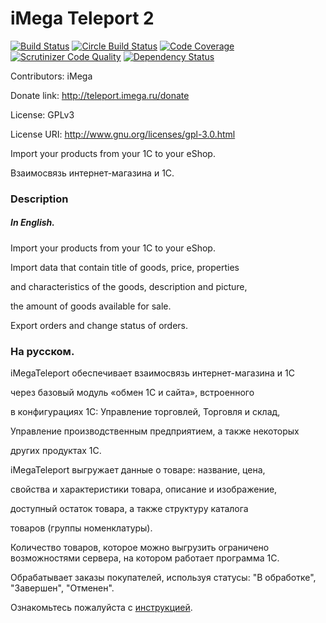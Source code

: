 # iMega Teleport 2

[![Build Status](https://travis-ci.org/iMega/teleport.svg?branch=master)](https://travis-ci.org/iMega/teleport)
[![Circle Build Status](https://circleci.com/gh/iMega/teleport.svg?style=shield)](https://circleci.com/gh/iMega/teleport)
[![Code Coverage](https://scrutinizer-ci.com/g/iMega/teleport/badges/coverage.png?b=master)](https://scrutinizer-ci.com/g/iMega/teleport/?branch=master)
[![Scrutinizer Code Quality](https://scrutinizer-ci.com/g/iMega/teleport/badges/quality-score.png?b=master)](https://scrutinizer-ci.com/g/iMega/teleport/?branch=master)
[![Dependency Status](https://www.versioneye.com/user/projects/5571ecfd393530001c000001/badge.svg?style=flat)](https://www.versioneye.com/user/projects/5571ecfd393530001c000001)

Contributors: iMega

Donate link: http://teleport.imega.ru/donate

License: GPLv3

License URI: http://www.gnu.org/licenses/gpl-3.0.html

Import your products from your 1C to your eShop.

Взаимосвязь интернет-магазина и 1С.

### Description

##### In English.

Import your products from your 1C to your eShop.

Import data that contain title of goods, price, properties 

and characteristics of the goods, description and picture, 

the amount of goods available for sale.

Export orders and change status of orders.

### На русском.

iMegaTeleport обеспечивает взаимосвязь интернет-магазина и 1С 

через базовый модуль «обмен 1С и сайта», встроенного 

в конфигурациях 1С: Управление торговлей, Торговля и склад, 

Управление производственным предприятием, а также некоторых 

других продуктах 1С.

iMegaTeleport выгружает данные о товаре: название, цена, 

свойства и характеристики товара, описание и изображение, 

доступный остаток товара, а также структуру каталога 

товаров (группы номенклатуры).

Количество товаров, которое можно выгрузить ограничено 
возможностями сервера, на котором работает программа 1С.

Обрабатывает заказы покупателей, используя статусы: 
"В обработке", "Завершен", "Отменен".


Ознакомьтесь пожалуйста с [инструкцией](http://teleport.imega.ru/instructions).
